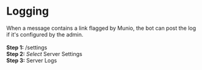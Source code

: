 # Logging

When a message contains a link flagged by Munio, the bot can post the log if it's configured by the admin.\
\
**Step 1:** /settings\
**Step 2:** _Select_ Server Settings\
**Step 3:** Server Logs
